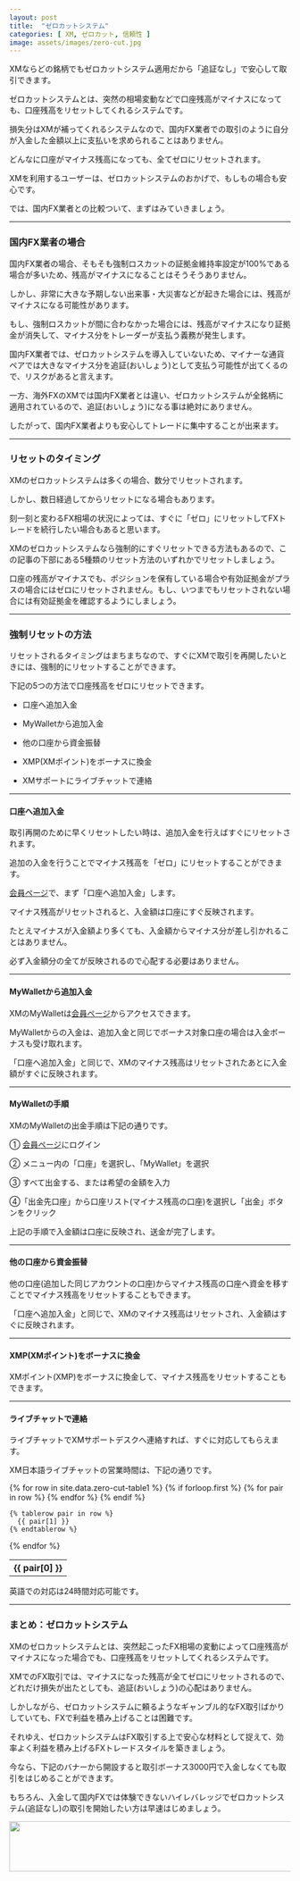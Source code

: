 ```yaml
---
layout: post
title:  "ゼロカットシステム"
categories: [ XM, ゼロカット, 信頼性 ]
image: assets/images/zero-cut.jpg
---
```


XMならどの銘柄でもゼロカットシステム適用だから「追証なし」で安心して取引できます。

ゼロカットシステムとは、突然の相場変動などで口座残高がマイナスになっても、口座残高をリセットしてくれるシステムです。

損失分はXMが補ってくれるシステムなので、国内FX業者での取引のように自分が入金した金額以上に支払いを求められることはありません。

どんなに口座がマイナス残高になっても、全てゼロにリセットされます。

XMを利用するユーザーは、ゼロカットシステムのおかげで、もしもの場合も安心です。

では、国内FX業者との比較ついて、まずはみていきましょう。


<hr>

### 国内FX業者の場合


国内FX業者の場合、そもそも強制ロスカットの証拠金維持率設定が100%である場合が多いため、残高がマイナスになることはそうそうありません。

しかし、非常に大きな予期しない出来事・大災害などが起きた場合には、残高がマイナスになる可能性があります。

もし、強制ロスカットが間に合わなかった場合には、残高がマイナスになり証拠金が消失して、マイナス分をトレーダーが支払う義務が発生します。

国内FX業者では、ゼロカットシステムを導入していないため、マイナーな通貨ペアでは大きなマイナス分を追証(おいしょう)として支払う可能性が出てくるので、リスクがあると言えます。

一方、海外FXのXMでは国内FX業者とは違い、ゼロカットシステムが全銘柄に適用されているので、追証(おいしょう)になる事は絶対にありません。

したがって、国内FX業者よりも安心してトレードに集中することが出来ます。


<hr>

### リセットのタイミング


XMのゼロカットシステムは多くの場合、数分でリセットされます。

しかし、数日経過してからリセットになる場合もあります。

刻一刻と変わるFX相場の状況によっては、すぐに「ゼロ」にリセットしてFXトレードを続行したい場合もあると思います。

XMのゼロカットシステムなら強制的にすぐリセットできる方法もあるので、この記事の下部にある5種類のリセット方法のいずれかでリセットしましょう。


口座の残高がマイナスでも、ポジションを保有している場合や有効証拠金がプラスの場合にはゼロにリセットされません。もし、いつまでもリセットされない場合には有効証拠金を確認するようにしましょう。



<hr>

### 強制リセットの方法


リセットされるタイミングはまちまちなので、すぐにXMで取引を再開したいときには、強制的にリセットすることができます。

下記の5つの方法で口座残高をゼロにリセットできます。


+ 口座へ追加入金

+ MyWalletから追加入金

+ 他の口座から資金振替

+ XMP(XMポイント)をボーナスに換金

+ XMサポートにライブチャットで連絡


<hr>

#### 口座へ追加入金


取引再開のために早くリセットしたい時は、追加入金を行えばすぐにリセットされます。

追加の入金を行うことでマイナス残高を「ゼロ」にリセットすることができます。

<a href="https://clicks.affstrack.com/c?c=550036&l=ja&p=22">会員ページ</a>で、まず「口座へ追加入金」します。

マイナス残高がリセットされると、入金額は口座にすぐ反映されます。

たとえマイナスが入金額より多くても、入金額からマイナス分が差し引かれることはありません。

必ず入金額分の全てが反映されるので心配する必要はありません。

<hr> 

#### MyWalletから追加入金

XMのMyWalletは<a href="https://clicks.affstrack.com/c?c=550036&l=ja&p=22">会員ページ</a>からアクセスできます。

MyWalletからの入金は、追加入金と同じでボーナス対象口座の場合は入金ボーナスも受け取れます。

「口座へ追加入金」と同じで、XMのマイナス残高はリセットされたあとに入金額がすぐに反映されます。

<hr>

#### MyWalletの手順

XMのMyWalletの出金手順は下記の通りです。


① <a href="https://clicks.affstrack.com/c?c=550036&l=ja&p=22">会員ページ</a>にログイン

② メニュー内の「口座」を選択し、「MyWallet」を選択

③ すべて出金する、または希望の金額を入力

④「出金先口座」から口座リスト(マイナス残高の口座)を選択し「出金」ボタンをクリック


上記の手順で入金額は口座に反映され、送金が完了します。

<hr>

#### 他の口座から資金振替

他の口座(追加した同じアカウントの口座)からマイナス残高の口座へ資金を移すことでマイナス残高をリセットすることもできます。

「口座へ追加入金」と同じで、XMのマイナス残高はリセットされ、入金額はすぐに反映されます。

<hr>

#### XMP(XMポイント)をボーナスに換金

XMポイント(XMP)をボーナスに換金して、マイナス残高をリセットすることもできます。

<hr>

#### ライブチャットで連絡

ライブチャットでXMサポートデスクへ連絡すれば、すぐに対応してもらえます。

XM日本語ライブチャットの営業時間は、下記の通りです。

<table>
  {% for row in site.data.zero-cut-table1 %}
    {% if forloop.first %}
    <tr>
      {% for pair in row %}
        <th>{{ pair[0] }}</th>
      {% endfor %}
    </tr>
    {% endif %}

    {% tablerow pair in row %}
      {{ pair[1] }}
    {% endtablerow %}
  {% endfor %}
</table>

英語での対応は24時間対応可能です。



<hr>

### まとめ：ゼロカットシステム

XMのゼロカットシステムとは、突然起こったFX相場の変動によって口座残高がマイナスになった場合でも、口座残高をリセットしてくれるシステムです。

XMでのFX取引では、マイナスになった残高が全てゼロにリセットされるので、どれだけ損失が出たとしても、追証(おいしょう)の心配はありません。

しかしながら、ゼロカットシステムに頼るようなギャンブル的なFX取引ばかりしていても、FXで利益を積み上げることは困難です。

それゆえ、ゼロカットシステムはFX取引する上で安心な材料として捉えて、効率よく利益を積み上げるFXトレードスタイルを築きましょう。

今なら、下記のバナーから開設すると取引ボーナス3000円で入金しなくても取引をはじめることができます。

もちろん、入金して国内FXでは体験できないハイレバレッジでゼロカットシステム(追証なし)の取引を開始したい方は早速はじめましょう。

<a href="https://clicks.affstrack.com/c?m=9257&c=550036" referrerpolicy="no-referrer-when-downgrade"><img src="https://ads.affstrack.com/i/9257?c=550036" width="728" height="90" referrerpolicy="no-referrer-when-downgrade"/></a>